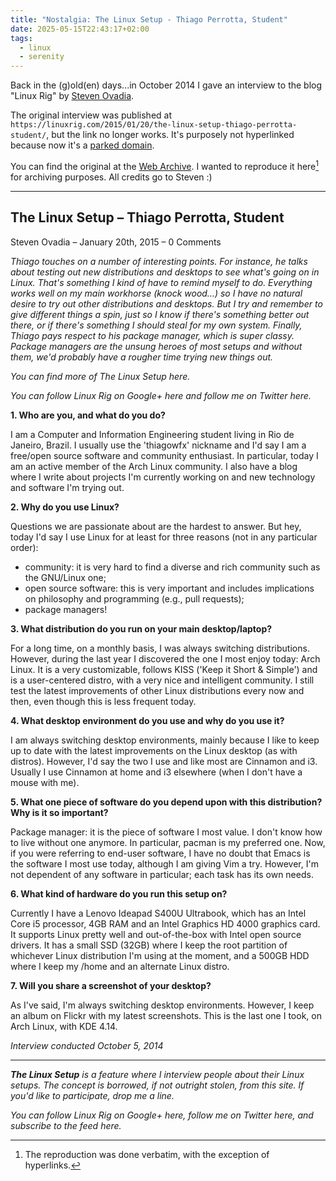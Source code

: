 ```yaml
---
title: "Nostalgia: The Linux Setup - Thiago Perrotta, Student"
date: 2025-05-15T22:43:17+02:00
tags:
  - linux
  - serenity
---
```


Back in the (g)old(en) days...in October 2014 I gave an interview to the blog
"Linux Rig" by [Steven Ovadia](https://steven.ovadia.org/).

The original interview was published at
`https://linuxrig.com/2015/01/20/the-linux-setup-thiago-perrotta-student/`, but
the link no longer works. It's purposely not hyperlinked because now it's a
[parked domain](https://en.wikipedia.org/wiki/Domain_parking).

You can find the original at the [Web
Archive](https://web.archive.org/web/20180527155224/https://linuxrig.com/2015/01/20/the-linux-setup-thiago-perrotta-student/).
I wanted to reproduce it here[^1] for archiving purposes. All credits go to Steven
:)

[^1]: The reproduction was done verbatim, with the exception of hyperlinks.

- - -

## The Linux Setup – Thiago Perrotta, Student

Steven Ovadia – January 20th, 2015 – 0 Comments

_Thiago touches on a number of interesting points. For instance, he talks about
testing out new distributions and desktops to see what's going on in Linux.
That's something I kind of have to remind myself to do. Everything works well on
my main workhorse (knock wood…) so I have no natural desire to try out other
distributions and desktops. But I try and remember to give different things a
spin, just so I know if there's something better out there, or if there's
something I should steal for my own system. Finally, Thiago pays respect to his
package manager, which is super classy. Package managers are the unsung heroes
of most setups and without them, we'd probably have a rougher time trying new
things out._

_You can find more of The Linux Setup here._

_You can follow Linux Rig on Google+ here and follow me on Twitter here._

**1. Who are you, and what do you do?**

I am a Computer and Information Engineering student living in Rio de Janeiro,
Brazil. I usually use the 'thiagowfx' nickname and I'd say I am a
free/open source software and community enthusiast. In particular, today I am an
active member of the Arch Linux community. I also have a blog where I write
about projects I'm currently working on and new technology and software I'm
trying out.

**2. Why do you use Linux?**

Questions we are passionate about are the hardest to answer. But hey, today I'd say I use Linux for at least for three reasons (not in any particular order):

- community: it is very hard to find a diverse and rich community such as the
  GNU/Linux one;
- open source software: this is very important and includes implications on
  philosophy and programming (e.g., pull requests);
- package managers!

**3. What distribution do you run on your main desktop/laptop?**

For a long time, on a monthly basis, I was always switching distributions.
However, during the last year I discovered the one I most enjoy today: Arch
Linux. It is a very customizable, follows KISS ('Keep it Short & Simple') and is
a user-centered distro, with a very nice and intelligent community. I still test
the latest improvements of other Linux distributions every now and then, even
though this is less frequent today.

**4. What desktop environment do you use and why do you use it?**

I am always switching desktop environments, mainly because I like to keep up to
date with the latest improvements on the Linux desktop (as with distros).
However, I'd say the two I use and like most are Cinnamon and i3. Usually I use
Cinnamon at home and i3 elsewhere (when I don't have a mouse with me).

**5. What one piece of software do you depend upon with this distribution? Why is it so important?**

Package manager: it is the piece of software I most value. I don't know how to
live without one anymore. In particular, pacman is my preferred one. Now, if you
were referring to end-user software, I have no doubt that Emacs is the software
I most use today, although I am giving Vim a try. However, I'm not dependent of
any software in particular; each task has its own needs.

**6. What kind of hardware do you run this setup on?**

Currently I have a Lenovo Ideapad S400U Ultrabook, which has an Intel Core i5
processor, 4GB RAM and an Intel Graphics HD 4000 graphics card. It
supports Linux pretty well and out-of-the-box with Intel open source drivers. It
has a small SSD (32GB) where I keep the root partition of whichever Linux
distribution I'm using at the moment, and a 500GB HDD where I keep my /home and
an alternate Linux distro.

**7. Will you share a screenshot of your desktop?**

As I've said, I'm always switching desktop environments. However, I keep an
album on Flickr with my latest screenshots.  This is the last one I
took, on Arch Linux, with KDE 4.14.

_Interview conducted October 5, 2014_

- - -

_**The Linux Setup** is a feature where I interview people about their Linux
setups. The concept is borrowed, if not outright stolen, from this site. If
you'd like to participate, drop me a line._

_You can follow Linux Rig on Google+ here, follow me on Twitter here, and subscribe to the feed here._

